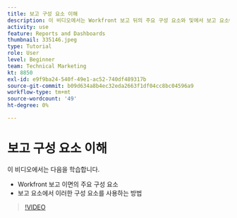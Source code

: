 ```yaml
---
title: 보고 구성 요소 이해
description: 이 비디오에서는 Workfront 보고 뒤의 주요 구성 요소와 및에서 보고 요소에서 이러한 구성 요소를 사용하는 방법을 알아봅니다 [!DNL  Workfront].
activity: use
feature: Reports and Dashboards
thumbnail: 335146.jpeg
type: Tutorial
role: User
level: Beginner
team: Technical Marketing
kt: 8850
exl-id: e9f9ba24-540f-49e1-ac52-740df489317b
source-git-commit: b09d634a8b4ec32eda2663f1df04cc8bc04596a9
workflow-type: tm+mt
source-wordcount: '49'
ht-degree: 0%

---
```


# 보고 구성 요소 이해

이 비디오에서는 다음을 학습합니다.

* Workfront 보고 이면의 주요 구성 요소
* 보고 요소에서 이러한 구성 요소를 사용하는 방법

>[!VIDEO](https://video.tv.adobe.com/v/335146/?quality=12)
